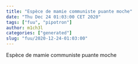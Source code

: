 ```yaml
---
title: "Espèce de mamie communiste puante moche"
date: "Thu Dec 24 01:03:00 CET 2020"
tags: ["fuu", "pipotron"]
author: m1ch3l
categories: ["generated"]
slug: "fuu/2020-12-24-01:03:00"
---
```


Espèce de mamie communiste puante moche
